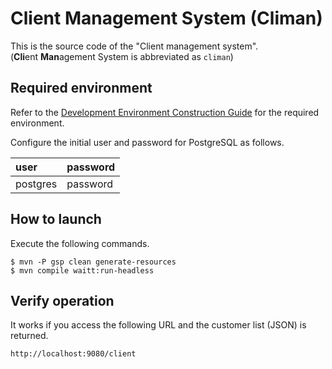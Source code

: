 # Client Management System (Climan)

This is the source code of the "Client management system".  
(**Cli**ent **Man**agement System is abbreviated as `climan`)

## Required environment

Refer to the [Development Environment Construction Guide](../../Sample_Project_Development_Guide/PGUT_Phase/Development_environment_construction_guide.md) for the required environment.

Configure the initial user and password for PostgreSQL as follows.

| user     | password|
|:---------|:--------|
| postgres | password|


## How to launch

Execute the following commands.

```
$ mvn -P gsp clean generate-resources
$ mvn compile waitt:run-headless
```

## Verify operation

It works if you access the following URL and the customer list (JSON) is returned.

```
http://localhost:9080/client
```